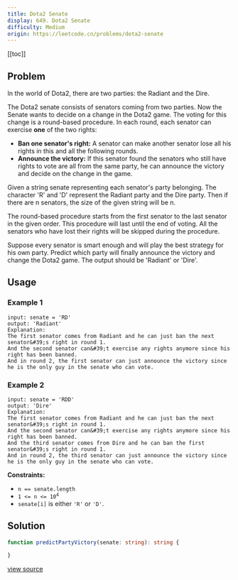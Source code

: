 ```yaml
---
title: Dota2 Senate
display: 649. Dota2 Senate
difficulty: Medium
origin: https://leetcode.cn/problems/dota2-senate
---
```


[[toc]]

## Problem

In the world of Dota2, there are two parties: the Radiant and the Dire.

The Dota2 senate consists of senators coming from two parties. Now the Senate wants to decide on a change in the Dota2 game. The voting for this change is a round-based procedure. In each round, each senator can exercise **one** of the two rights:

- **Ban one senator&#39;s right:** A senator can make another senator lose all his rights in this and all the following rounds.
- **Announce the victory:** If this senator found the senators who still have rights to vote are all from the same party, he can announce the victory and decide on the change in the game.

Given a string senate representing each senator&#39;s party belonging. The character &#39;R&#39; and &#39;D&#39; represent the Radiant party and the Dire party. Then if there are n senators, the size of the given string will be n.

The round-based procedure starts from the first senator to the last senator in the given order. This procedure will last until the end of voting. All the senators who have lost their rights will be skipped during the procedure.

Suppose every senator is smart enough and will play the best strategy for his own party. Predict which party will finally announce the victory and change the Dota2 game. The output should be 'Radiant' or 'Dire'.

## Usage

### Example 1

```
input: senate = 'RD'
output: 'Radiant'
Explanation:
The first senator comes from Radiant and he can just ban the next senator&#39;s right in round 1.
And the second senator can&#39;t exercise any rights anymore since his right has been banned.
And in round 2, the first senator can just announce the victory since he is the only guy in the senate who can vote.
```

### Example 2

```
input: senate = 'RDD'
output: 'Dire'
Explanation:
The first senator comes from Radiant and he can just ban the next senator&#39;s right in round 1.
And the second senator can&#39;t exercise any rights anymore since his right has been banned.
And the third senator comes from Dire and he can ban the first senator&#39;s right in round 1.
And in round 2, the third senator can just announce the victory since he is the only guy in the senate who can vote.
```


**Constraints:**

- <code>n == senate.length</code>
- <code>1 &lt;= n &lt;= 10<sup>4</sup></code>
- <code>senate[i]</code> is either <code>&#39;R&#39;</code> or <code>&#39;D&#39;</code>.


## Solution

```ts
function predictPartyVictory(senate: string): string {

}
```

[view source](https://leetcode.cn/problems/dota2-senate)

